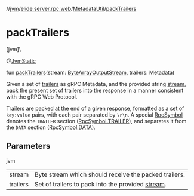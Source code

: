 //[jvm](../../../index.md)/[elide.server.rpc.web](../index.md)/[MetadataUtil](index.md)/[packTrailers](pack-trailers.md)

# packTrailers

[jvm]\

@[JvmStatic](https://kotlinlang.org/api/latest/jvm/stdlib/kotlin.jvm/-jvm-static/index.html)

fun [packTrailers](pack-trailers.md)(stream: [ByteArrayOutputStream](https://docs.oracle.com/javase/8/docs/api/java/io/ByteArrayOutputStream.html), trailers: Metadata)

Given a set of [trailers](pack-trailers.md) as gRPC Metadata, and the provided string [stream](pack-trailers.md), pack the present set of trailers into the response in a manner consistent with the gRPC Web Protocol.

Trailers are packed at the end of a given response, formatted as a set of `key:value` pairs, with each pair separated by `\r\n`. A special [RpcSymbol](../-rpc-symbol/index.md) denotes the `TRAILER` section ([RpcSymbol.TRAILER](../-rpc-symbol/-t-r-a-i-l-e-r/index.md)), and separates it from the `DATA` section ([RpcSymbol.DATA](../-rpc-symbol/-d-a-t-a/index.md)).

## Parameters

jvm

| | |
|---|---|
| stream | Byte stream which should receive the packed trailers. |
| trailers | Set of trailers to pack into the provided [stream](pack-trailers.md). |
